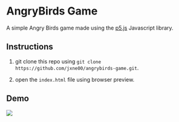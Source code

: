 # AngryBirds Game

A simple Angry Birds game made using the [p5.js](https://p5js.org/) Javascript library.

## Instructions

1. git clone this repo using `git clone https://github.com/jxne00/angrybirds-game.git`.

2. open the `index.html` file using browser preview.

## Demo

![](https://github.com/jxne00/angrybirds-game/blob/main/demo/demo.gif)
